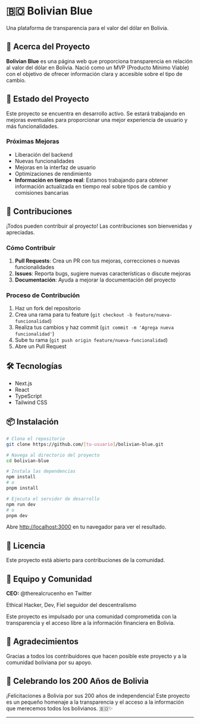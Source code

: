 # 🇧🇴 Bolivian Blue

Una plataforma de transparencia para el valor del dólar en Bolivia.

## 📖 Acerca del Proyecto

**Bolivian Blue** es una página web que proporciona transparencia en relación al valor del dólar en Bolivia. Nació como un MVP (Producto Mínimo Viable) con el objetivo de ofrecer información clara y accesible sobre el tipo de cambio.

## 🚀 Estado del Proyecto

Este proyecto se encuentra en desarrollo activo. Se estará trabajando en mejoras eventuales para proporcionar una mejor experiencia de usuario y más funcionalidades.

### Próximas Mejoras

- Liberación del backend
- Nuevas funcionalidades
- Mejoras en la interfaz de usuario
- Optimizaciones de rendimiento
- **Información en tiempo real**: Estamos trabajando para obtener información actualizada en tiempo real sobre tipos de cambio y comisiones bancarias

## 🤝 Contribuciones

¡Todos pueden contribuir al proyecto! Las contribuciones son bienvenidas y apreciadas.

### Cómo Contribuir

1. **Pull Requests**: Crea un PR con tus mejoras, correcciones o nuevas funcionalidades
2. **Issues**: Reporta bugs, sugiere nuevas características o discute mejoras
3. **Documentación**: Ayuda a mejorar la documentación del proyecto

### Proceso de Contribución

1. Haz un fork del repositorio
2. Crea una rama para tu feature (`git checkout -b feature/nueva-funcionalidad`)
3. Realiza tus cambios y haz commit (`git commit -m 'Agrega nueva funcionalidad'`)
4. Sube tu rama (`git push origin feature/nueva-funcionalidad`)
5. Abre un Pull Request

## 🛠️ Tecnologías

- Next.js
- React
- TypeScript
- Tailwind CSS

## 📦 Instalación

```bash
# Clona el repositorio
git clone https://github.com/[tu-usuario]/bolivian-blue.git

# Navega al directorio del proyecto
cd bolivian-blue

# Instala las dependencias
npm install
# o
pnpm install

# Ejecuta el servidor de desarrollo
npm run dev
# o
pnpm dev
```

Abre [http://localhost:3000](http://localhost:3000) en tu navegador para ver el resultado.

## 📄 Licencia

Este proyecto está abierto para contribuciones de la comunidad.

## 👥 Equipo y Comunidad

**CEO:** @therealcrucenho en Twitter

Ethical Hacker, Dev, Fiel seguidor del descentralismo

Este proyecto es impulsado por una comunidad comprometida con la transparencia y el acceso libre a la información financiera en Bolivia.

## 🌟 Agradecimientos

Gracias a todos los contribuidores que hacen posible este proyecto y a la comunidad boliviana por su apoyo.

## 🎉 Celebrando los 200 Años de Bolivia

¡Felicitaciones a Bolivia por sus 200 años de independencia! Este proyecto es un pequeño homenaje a la transparencia y el acceso a la información que merecemos todos los bolivianos. 🇧🇴✨

---